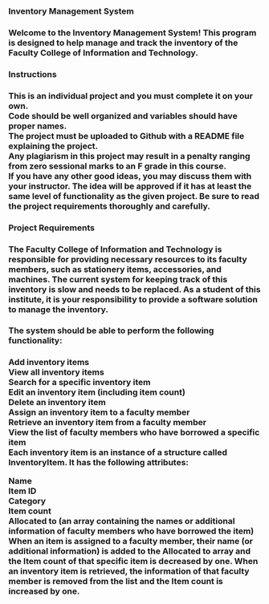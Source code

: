 <h3>Inventory Management System<h3/>
Welcome to the Inventory Management System! This program is designed to help manage and track the inventory of the Faculty College of Information and Technology.

<h3>Instructions<h3/>
This is an individual project and you must complete it on your own.<br />
Code should be well organized and variables should have proper names.<br />
The project must be uploaded to Github with a README file explaining the project. <br />
Any plagiarism in this project may result in a penalty ranging from zero sessional marks to an F grade in this course.<br />
If you have any other good ideas, you may discuss them with your instructor. The idea will be approved if it has at least the same level of functionality as the given project. Be sure to read the project requirements thoroughly and carefully.
<h3>Project Requirements<h3 />
The Faculty College of Information and Technology is responsible for providing necessary resources to its faculty members, such as stationery items, accessories, and machines. The current system for keeping track of this inventory is slow and needs to be replaced. As a student of this institute, it is your responsibility to provide a software solution to manage the inventory.

<h3>The system should be able to perform the following functionality:<h3 />

Add inventory items<br />
View all inventory items<br />
Search for a specific inventory item<br />
Edit an inventory item (including item count)<br />
Delete an inventory item<br />
Assign an inventory item to a faculty member<br />
Retrieve an inventory item from a faculty member<br />
View the list of faculty members who have borrowed a specific item<br />
Each inventory item is an instance of a structure called InventoryItem. It has the following attributes:

Name<br />
Item ID<br />
Category<br />
Item count<br />
Allocated to (an array containing the names or additional information of faculty members who have borrowed the item)
When an item is assigned to a faculty member, their name (or additional information) is added to the Allocated to array and the Item count of that specific item is decreased by one. When an inventory item is retrieved, the information of that faculty member is removed from the list and the Item count is increased by one.


